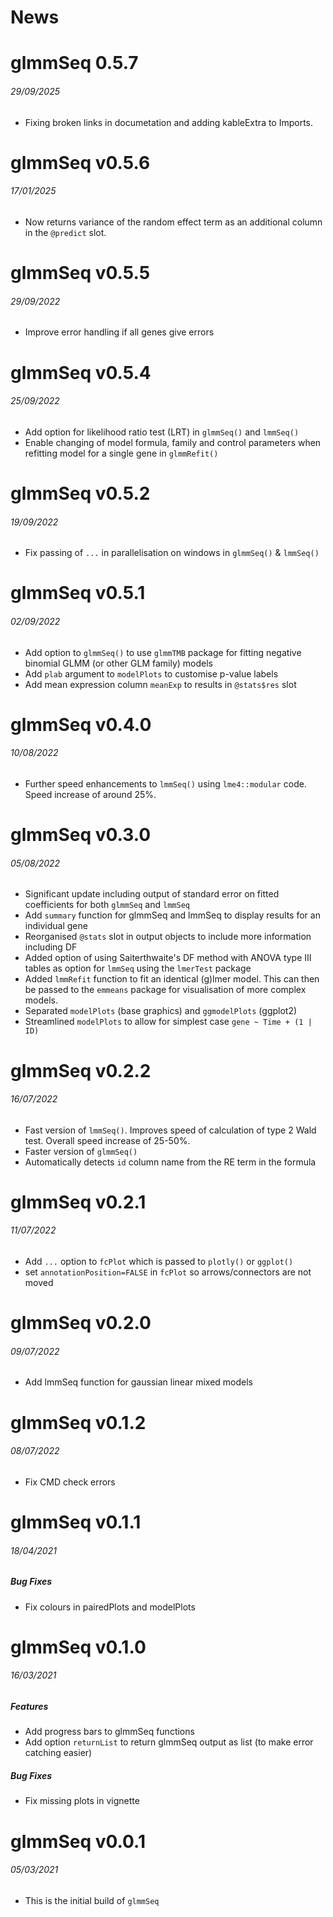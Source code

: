 News
=====

# glmmSeq 0.5.7
###### 29/09/2025
* Fixing broken links in documetation and adding kableExtra to Imports.

# glmmSeq v0.5.6
###### 17/01/2025
* Now returns variance of the random effect term as an additional column in the 
`@predict` slot.

# glmmSeq v0.5.5
###### 29/09/2022
* Improve error handling if all genes give errors

# glmmSeq v0.5.4
###### 25/09/2022
* Add option for likelihood ratio test (LRT) in `glmmSeq()` and `lmmSeq()`
* Enable changing of model formula, family and control parameters when refitting
model for a single gene in `glmmRefit()`

# glmmSeq v0.5.2
###### 19/09/2022
* Fix passing of `...` in parallelisation on windows in `glmmSeq()` & `lmmSeq()`

# glmmSeq v0.5.1
###### 02/09/2022
* Add option to `glmmSeq()` to use `glmmTMB` package for fitting negative
binomial GLMM (or other GLM family) models
* Add `plab` argument to `modelPlots` to customise p-value labels
* Add mean expression column `meanExp` to results in `@stats$res` slot

# glmmSeq v0.4.0
###### 10/08/2022
* Further speed enhancements to `lmmSeq()` using `lme4::modular` code. Speed
increase of around 25%.

# glmmSeq v0.3.0
###### 05/08/2022
* Significant update including output of standard error on fitted coefficients
for both `glmmSeq` and `lmmSeq`
* Add `summary` function for glmmSeq and lmmSeq to display results for an
individual gene
* Reorganised `@stats` slot in output objects to include more information
including DF
* Added option of using Saiterthwaite's DF method with ANOVA type III tables as
option for `lmmSeq` using the `lmerTest` package
* Added `lmmRefit` function to fit an identical (g)lmer model. This can then be
passed to the `emmeans` package for visualisation of more complex models.
* Separated `modelPlots` (base graphics) and `ggmodelPlots` (ggplot2)
* Streamlined `modelPlots` to allow for simplest case `gene ~ Time + (1 | ID)`

# glmmSeq v0.2.2
###### 16/07/2022
* Fast version of `lmmSeq()`. Improves speed of calculation of type 2 Wald test.
Overall speed increase of 25-50%.
* Faster version of `glmmSeq()`
* Automatically detects `id` column name from the RE term in the formula 

# glmmSeq v0.2.1
###### 11/07/2022
* Add `...` option to `fcPlot` which is passed to `plotly()` or `ggplot()`
* set `annotationPosition=FALSE` in `fcPlot` so arrows/connectors are not moved

# glmmSeq v0.2.0
###### 09/07/2022
* Add lmmSeq function for gaussian linear mixed models

# glmmSeq v0.1.2
###### 08/07/2022
* Fix CMD check errors

# glmmSeq v0.1.1
###### 18/04/2021

##### Bug Fixes
* Fix colours in pairedPlots and modelPlots

# glmmSeq v0.1.0
###### 16/03/2021

##### Features
* Add progress bars to glmmSeq functions
* Add option `returnList` to return glmmSeq output as list (to make error
catching easier)

##### Bug Fixes
* Fix missing plots in vignette

# glmmSeq v0.0.1
###### 05/03/2021

* This is the initial build of `glmmSeq`
